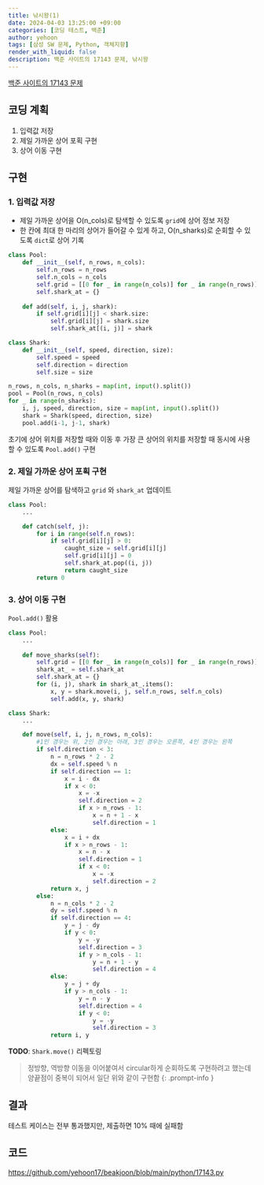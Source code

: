 ```yaml
---
title: 낚시왕(1)
date: 2024-04-03 13:25:00 +09:00
categories: [코딩 테스트, 백준]
author: yehoon
tags: [삼성 SW 문제, Python, 객체지향]
render_with_liquid: false
description: 백준 사이트의 17143 문제, 낚시왕
---
```


[백준 사이트의 17143 문제](https://www.acmicpc.net/problem/17143)

## 코딩 계획
1. 입력값 저장
2. 제일 가까운 상어 포획 구현
3. 상어 이동 구현

## 구현
### 1. 입력값 저장
 - 제일 가까운 상어을 O(n_cols)로 탐색할 수 있도록 `grid`에 상어 정보 저장
 - 한 칸에 최대 한 마리의 상어가 들어갈 수 있게 하고, O(n_sharks)로 순회할 수 있도록 `dict`로 상어 기록

```python
class Pool:
    def __init__(self, n_rows, n_cols):
        self.n_rows = n_rows
        self.n_cols = n_cols
        self.grid = [[0 for _ in range(n_cols)] for _ in range(n_rows)]
        self.shark_at = {}
        
    def add(self, i, j, shark):
        if self.grid[i][j] < shark.size:
            self.grid[i][j] = shark.size
            self.shark_at[(i, j)] = shark

class Shark:
    def __init__(self, speed, direction, size):
        self.speed = speed
        self.direction = direction
        self.size = size

n_rows, n_cols, n_sharks = map(int, input().split())
pool = Pool(n_rows, n_cols)
for _ in range(n_sharks):
    i, j, speed, direction, size = map(int, input().split())
    shark = Shark(speed, direction, size)
    pool.add(i-1, j-1, shark)
```

초기에 상어 위치를 저장할 때와 이동 후 가장 큰 상어의 위치를 저장할 때 동시에 사용할 수 있도록 `Pool.add()` 구현

### 2. 제일 가까운 상어 포획 구현
제일 가까운 상어를 탐색하고 `grid` 와 `shark_at` 업데이트
```python 
class Pool:
    ...

    def catch(self, j):
        for i in range(self.n_rows):
            if self.grid[i][j] > 0:
                caught_size = self.grid[i][j]
                self.grid[i][j] = 0
                self.shark_at.pop((i, j))
                return caught_size
        return 0
```

### 3. 상어 이동 구현
`Pool.add()` 활용
```python
class Pool:
    ...
    
    def move_sharks(self):
        self.grid = [[0 for _ in range(n_cols)] for _ in range(n_rows)]
        shark_at_ = self.shark_at
        self.shark_at = {}
        for (i, j), shark in shark_at_.items():
            x, y = shark.move(i, j, self.n_rows, self.n_cols)
            self.add(x, y, shark)
```  
```python
class Shark:
    ...

    def move(self, i, j, n_rows, n_cols):
        #1인 경우는 위, 2인 경우는 아래, 3인 경우는 오른쪽, 4인 경우는 왼쪽
        if self.direction < 3:
            n = n_rows * 2 - 2
            dx = self.speed % n
            if self.direction == 1:
                x = i - dx
                if x < 0:
                    x = -x
                    self.direction = 2
                    if x > n_rows - 1:
                        x = n + 1 - x
                        self.direction = 1
            else:
                x = i + dx
                if x > n_rows - 1:
                    x = n - x
                    self.direction = 1
                    if x < 0:
                        x = -x
                        self.direction = 2                        
            return x, j
        else:
            n = n_cols * 2 - 2
            dy = self.speed % n
            if self.direction == 4:
                y = j - dy
                if y < 0:
                    y = -y
                    self.direction = 3
                    if y > n_cols - 1:
                        y = n + 1 - y
                        self.direction = 4
            else:
                y = j + dy
                if y > n_cols - 1:
                    y = n - y
                    self.direction = 4
                    if y < 0:
                        y = -y
                        self.direction = 3   
            return i, y
```

**TODO**: `Shark.move()` 리펙토링  
> 정방향, 역방향 이동을 이어붙여서 circular하게 순회하도록 구현하려고 했는데 양끝점이 중복이 되어서 일단 위와 같이 구현함
{: .prompt-info }

## 결과
테스트 케이스는 전부 통과했지만, 제출하면 10% 때에 실패함

## 코드
<https://github.com/yehoon17/beakjoon/blob/main/python/17143.py>
